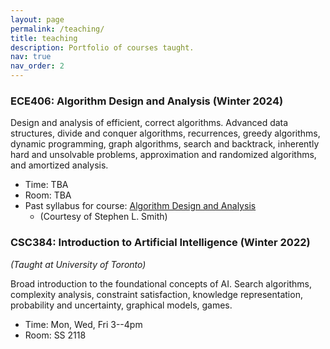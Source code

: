 ```yaml
---
layout: page
permalink: /teaching/
title: teaching
description: Portfolio of courses taught.
nav: true
nav_order: 2
---
```



### ECE406: Algorithm Design and Analysis (Winter 2024)
Design and analysis of efficient, correct algorithms. Advanced data structures, divide and conquer algorithms, recurrences, greedy algorithms, dynamic programming, graph algorithms, search and backtrack, inherently hard and unsolvable problems, approximation and randomized algorithms, and amortized analysis.

* Time: TBA
* Room: TBA
* Past syllabus for course: [Algorithm Design and Analysis](https://ece.uwaterloo.ca/~sl2smith/teaching/ECE406_course_outline.pdf)
  * (Courtesy of Stephen L. Smith)

### CSC384: Introduction to Artificial Intelligence (Winter 2022)
*(Taught at University of Toronto)*

Broad introduction to the foundational concepts of AI. Search algorithms, complexity analysis, constraint satisfaction, knowledge representation, probability and uncertainty, graphical models, games.
* Time: Mon, Wed, Fri 3--4pm
* Room: SS 2118
